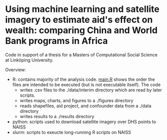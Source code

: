 # Using machine learning and satellite imagery to estimate aid's effect on wealth: comparing China and World Bank programs in Africa
Code in support of a thesis for a Masters of Computational Social Science at Linköping University.

Overview:
- R: contains majority of the analysis code.  [main.R](https://github.com/cc50liu/ChinaWorldBankAidLocationSelectionAfrica/blob/main/R/main.R) shows the order the files are intended to be executed (but is not executable itself).  The code
  - writes .csv files to the ./data/interim directory which are read by later scripts.
  - writes maps, charts, and figures to a ./figures directory
  - reads shapefiles, aid project, and confounder data from a ./data directory
  - writes results to a ./results directory
- python: scripts used to download satellite imagery over DHS points to NAISS
- slurm:  scripts to exeucte long-running R scripts on NAISS

